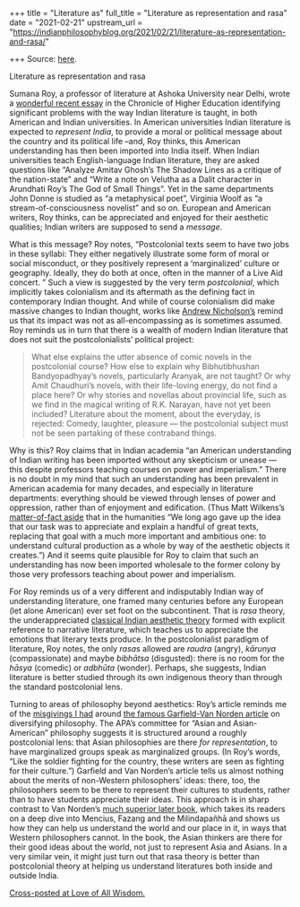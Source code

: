 +++
title = "Literature as"
full_title = "Literature as representation and rasa"
date = "2021-02-21"
upstream_url = "https://indianphilosophyblog.org/2021/02/21/literature-as-representation-and-rasa/"

+++
Source: [here](https://indianphilosophyblog.org/2021/02/21/literature-as-representation-and-rasa/).

Literature as representation and rasa

Sumana Roy, a professor of literature at Ashoka University near Delhi,
wrote a [wonderful recent
essay](https://www.chronicle.com/article/the-problem-with-the-postcolonial-syllabus)
in the Chronicle of Higher Education identifying significant problems
with the way Indian literature is taught, in both American and Indian
universities. In American universities Indian literature is expected to
*represent India*, to provide a moral or political message about the
country and its political life –and, Roy thinks, this American
understanding has then been imported into India itself. When Indian
universities teach English-language Indian literature, they are asked
questions like “Analyze Amitav Ghosh’s The Shadow Lines as a critique of
the nation-state” and “Write a note on Velutha as a Dalit character in
Arundhati Roy’s The God of Small Things”. Yet in the same departments
John Donne is studied as “a metaphysical poet”, Virginia Woolf as “a
stream-of-consciousness novelist” and so on. European and American
writers, Roy thinks, can be appreciated and enjoyed for their aesthetic
qualities; Indian writers are supposed to send a *message*.

What is this message? Roy notes, “Postcolonial texts seem to have two
jobs in these syllabi: They either negatively illustrate some form of
moral or social misconduct, or they positively represent a
‘marginalized’ culture or geography. Ideally, they do both at once,
often in the manner of a Live Aid concert. ” Such a view is suggested by
the very term *postcolonial*, which implicitly takes colonialism and its
aftermath as the defining fact in contemporary Indian thought. And while
of course colonialism did make massive changes to Indian thought, works
like [Andrew
Nicholson’s](http://loveofallwisdom.com/blog/2014/01/a-synthesis-beyond-orientalism/)
remind us that its impact was not as all-encompassing as is sometimes
assumed. Roy reminds us in turn that there is a wealth of modern Indian
literature that does not suit the postcolonialists’ political project:

> What else explains the utter absence of comic novels in the
> postcolonial course? How else to explain why Bibhutibhushan
> Bandyopadhyay’s novels, particularly Aranyak, are not taught? Or why
> Amit Chaudhuri’s novels, with their life-loving energy, do not find a
> place here? Or why stories and novellas about provincial life, such as
> we find in the magical writing of R.K. Narayan, have not yet been
> included? Literature about the moment, about the everyday, is
> rejected: Comedy, laughter, pleasure — the postcolonial subject must
> not be seen partaking of these contraband things.

Why is this? Roy claims that in Indian academia “an American
understanding of Indian writing has been imported without any skepticism
or unease — this despite professors teaching courses on power and
imperialism.” There is no doubt in my mind that such an understanding
has been prevalent in American academia for many decades, and especially
in literature departments: everything should be viewed through lenses of
power and oppression, rather than of enjoyment and edification. (Thus
Matt Wilkens’s [matter-of-fact
aside](http://loveofallwisdom.com/blog/2013/06/digital-philosophy/) that
in the humanities “We long ago gave up the idea that our task was to
appreciate and explain a handful of great texts, replacing that goal
with a much more important and ambitious one: to understand cultural
production as a whole by way of the aesthetic objects it creates.”) And
it seems quite plausible for Roy to claim that such an understanding has
now been imported wholesale to the former colony by those very
professors teaching about power and imperialism.

For Roy reminds us of a very different and indisputably Indian way of
understanding literature, one framed many centuries before any European
(let alone American) ever set foot on the subcontinent. That is *rasa*
theory, the underappreciated [classical Indian aesthetic
theory](http://loveofallwisdom.com/blog/2017/08/the-indian-theory-of-taste/)
formed with explicit reference to narrative literature, which teaches us
to appreciate the emotions that literary texts produce. In the
postcolonialist paradigm of literature, Roy notes, the only *rasa*s
allowed are *raudra* (angry), *kāruṇya* (compassionate) and maybe
*bibhātsa* (disgusted): there is no room for the *hāsya* (comedic) or
*adbhūta* (wonder). Perhaps, she suggests, Indian literature is better
studied through its own indigenous theory than through the standard
postcolonial lens.

Turning to areas of philosophy beyond aesthetics: Roy’s article reminds
me of the [misgivings I
had](http://loveofallwisdom.com/blog/2016/05/why-philosophy-departments-have-focused-on-the-west/)
around [the famous Garfield-Van Norden
article](https://www.nytimes.com/2016/05/11/opinion/if-philosophy-wont-diversify-lets-call-it-what-it-really-is.html)
on diversifying philosophy. The APA’s committee for “Asian and
Asian-American” philosophy suggests it is structured around a roughly
postcolonial lens: that Asian philosophies are there *for
representation*, to have marginalized groups speak as marginalized
groups. (In Roy’s words, “Like the soldier fighting for the country,
these writers are seen as fighting for their culture.”) Garfield and Van
Norden’s article tells us almost nothing about the merits of non-Western
philosophers’ ideas: there, too, the philosophers seem to be there to
represent their cultures to students, rather than to have students
appreciate their ideas. This approach is in sharp contrast to Van
Norden’s [much superior later
book](http://loveofallwisdom.com/blog/2018/05/making-the-case-for-non-western-philosophy/),
which takes its readers on a deep dive into Mencius, Fazang and the
Milindapañhā and shows us how they can help us understand the world and
our place in it, in ways that Western philosophers cannot. In the book,
the Asian thinkers are there for their good ideas about the world, not
just to represent Asia and Asians. In a very similar vein, it might just
turn out that rasa theory is better than postcolonial theory at helping
us understand literatures both inside and outside India.

[Cross-posted at Love of All
Wisdom.](http://loveofallwisdom.com/blog/2021/02/literature-as-representation-and-rasa)
